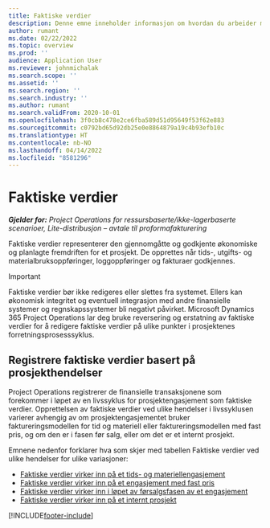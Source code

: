 ```yaml
---
title: Faktiske verdier
description: Denne emne inneholder informasjon om hvordan du arbeider med faktiske verdier i Microsoft Dynamics 365 Project Operations.
author: rumant
ms.date: 02/22/2022
ms.topic: overview
ms.prod: ''
audience: Application User
ms.reviewer: johnmichalak
ms.search.scope: ''
ms.assetid: ''
ms.search.region: ''
ms.search.industry: ''
ms.author: rumant
ms.search.validFrom: 2020-10-01
ms.openlocfilehash: 3f0cb8c478e2ce6fba589d51d95649f53f62e883
ms.sourcegitcommit: c0792bd65d92db25e0e8864879a19c4b93efb10c
ms.translationtype: HT
ms.contentlocale: nb-NO
ms.lasthandoff: 04/14/2022
ms.locfileid: "8581296"
---
```

# <a name="actuals"></a>Faktiske verdier

_**Gjelder for:** Project Operations for ressursbaserte/ikke-lagerbaserte scenarioer, Lite-distribusjon – avtale til proformafakturering_

Faktiske verdier representerer den gjennomgåtte og godkjente økonomiske og planlagte fremdriften for et prosjekt. De opprettes når tids-, utgifts- og materialbruksoppføringer, loggoppføringer og fakturaer godkjennes.

> [!IMPORTANT]
> Faktiske verdier bør ikke redigeres eller slettes fra systemet. Ellers kan økonomisk integritet og eventuell integrasjon med andre finansielle systemer og regnskapssystemer bli negativt påvirket. Microsoft Dynamics 365 Project Operations lar deg bruke reversering og erstatning av faktiske verdier for å redigere faktiske verdier på ulike punkter i prosjektenes forretningsprosesssyklus.

## <a name="recording-actuals-based-on-project-events"></a>Registrere faktiske verdier basert på prosjekthendelser

Project Operations registrerer de finansielle transaksjonene som forekommer i løpet av en livssyklus for prosjektengasjement som faktiske verdier. Opprettelsen av faktiske verdier ved ulike hendelser i livssyklusen varierer avhengig av om prosjektengasjementet bruker faktureringsmodellen for tid og materiell eller faktureringsmodellen med fast pris, og om den er i fasen før salg, eller om det er et internt prosjekt.

Emnene nedenfor forklarer hva som skjer med tabellen Faktiske verdier ved ulike hendelser for ulike variasjoner:

- [Faktiske verdier virker inn på et tids- og materiellengasjement](ActualsonTM.md)
- [Faktiske verdier virker inn på et engasjement med fast pris](ActualonFP.md)
- [Faktiske verdier virker inn i løpet av førsalgsfasen av et engasjement](ActualonPreSales.md)
- [Faktiske verdier virker inn på et internt prosjekt](ActualonInternal.md)

[!INCLUDE[footer-include](../includes/footer-banner.md)]
